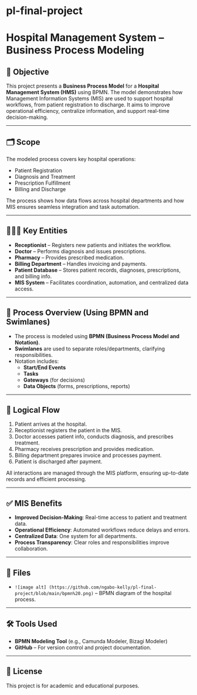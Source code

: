 # pl-final-project

# Hospital Management System – Business Process Modeling

## 📌 Objective

This project presents a **Business Process Model** for a **Hospital Management System (HMS)** using BPMN. The model demonstrates how Management Information Systems (MIS) are used to support hospital workflows, from patient registration to discharge. It aims to improve operational efficiency, centralize information, and support real-time decision-making.

---

## 🗂️ Scope

The modeled process covers key hospital operations:

- Patient Registration
- Diagnosis and Treatment
- Prescription Fulfillment
- Billing and Discharge

The process shows how data flows across hospital departments and how MIS ensures seamless integration and task automation.

---

## 🧑‍🤝‍🧑 Key Entities

- **Receptionist** – Registers new patients and initiates the workflow.
- **Doctor** – Performs diagnosis and issues prescriptions.
- **Pharmacy** – Provides prescribed medication.
- **Billing Department** – Handles invoicing and payments.
- **Patient Database** – Stores patient records, diagnoses, prescriptions, and billing info.
- **MIS System** – Facilitates coordination, automation, and centralized data access.

---

## 🧭 Process Overview (Using BPMN and Swimlanes)

- The process is modeled using **BPMN (Business Process Model and Notation)**.
- **Swimlanes** are used to separate roles/departments, clarifying responsibilities.
- Notation includes:
  - **Start/End Events**
  - **Tasks**
  - **Gateways** (for decisions)
  - **Data Objects** (forms, prescriptions, reports)

---

## 🔄 Logical Flow

1. Patient arrives at the hospital.
2. Receptionist registers the patient in the MIS.
3. Doctor accesses patient info, conducts diagnosis, and prescribes treatment.
4. Pharmacy receives prescription and provides medication.
5. Billing department prepares invoice and processes payment.
6. Patient is discharged after payment.

All interactions are managed through the MIS platform, ensuring up-to-date records and efficient processing.

---

## ✅ MIS Benefits

- **Improved Decision-Making**: Real-time access to patient and treatment data.
- **Operational Efficiency**: Automated workflows reduce delays and errors.
- **Centralized Data**: One system for all departments.
- **Process Transparency**: Clear roles and responsibilities improve collaboration.

---

## 📁 Files

- `![image alt] (https://github.com/ngabo-kelly/pl-final-project/blob/main/bpmn%20.png)` – BPMN diagram of the hospital process.

---

## 🛠️ Tools Used

- **BPMN Modeling Tool** (e.g., Camunda Modeler, Bizagi Modeler)
- **GitHub** – For version control and project documentation.

---

## 📄 License

This project is for academic and educational purposes.

